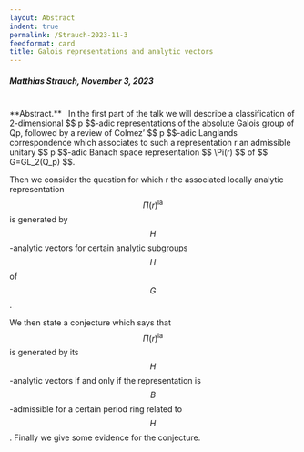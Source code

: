 ```yaml
---
layout: Abstract
indent: true
permalink: /Strauch-2023-11-3
feedformat: card
title: Galois representations and analytic vectors
---
```


##### Matthias Strauch, November 3, 2023
<br>
**Abstract.** &nbsp; In the first part of the talk we will describe a classification of 2-dimensional $$ p $$-adic representations of the absolute Galois group of Qp, followed by a review of Colmez’ $$ p $$-adic Langlands correspondence which associates to such a representation r an admissible unitary $$ p $$-adic Banach space representation $$  \Pi(r) $$ of $$ G=GL_2(Q_p) $$.

Then we consider the question for which r the associated locally analytic representation $$ \Pi(r)^\text{la} $$ is generated by $$ H $$-analytic vectors for certain analytic subgroups $$ H $$ of $$ G $$. 

We then state a conjecture which says that $$ \Pi(r)^\text{la}$$ is generated by its $$ H $$-analytic vectors if and only if the representation is $$ B $$-admissible for a certain period ring related to $$ H $$. Finally we give some evidence for the conjecture.